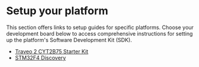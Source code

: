 # Setup your platform

This section offers links to setup guides for specific platforms. Choose your development board below to access comprehensive instructions for setting up the platform's Software Development Kit (SDK).

- [Traveo 2 CYT2B75 Starter Kit](./Infineon/cyt2b75/readme.md)
- [STM32F4 Discovery](./STM/stm32f4/readme.md)
